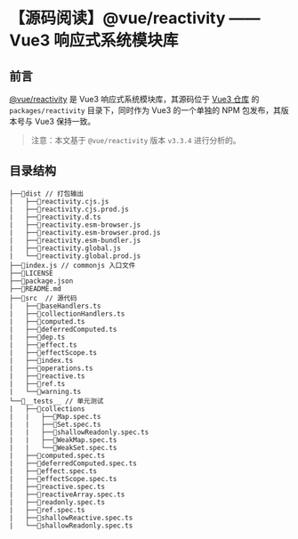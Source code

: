 # 【源码阅读】@vue/reactivity —— Vue3 响应式系统模块库

## 前言

[@vue/reactivity](https://www.npmjs.com/package/@vue/reactivity) 是 Vue3 响应式系统模块库，其源码位于 [Vue3 仓库](https://github.com/vuejs/core) 的 `packages/reactivity` 目录下，同时作为 Vue3 的一个单独的 NPM 包发布，其版本号与 Vue3 保持一致。

> 注意：本文基于 `@vue/reactivity` 版本 `v3.3.4` 进行分析的。

## 目录结构

```
├──📁dist // 打包输出
|   ├──📄reactivity.cjs.js
|   ├──📄reactivity.cjs.prod.js
|   ├──📄reactivity.d.ts
|   ├──📄reactivity.esm-browser.js
|   ├──📄reactivity.esm-browser.prod.js
|   ├──📄reactivity.esm-bundler.js
|   ├──📄reactivity.global.js
|   └──📄reactivity.global.prod.js
├──📄index.js // commonjs 入口文件
├──📄LICENSE
├──📄package.json
├──📄README.md
├──📁src  // 源代码
|   ├──📄baseHandlers.ts
|   ├──📄collectionHandlers.ts
|   ├──📄computed.ts
|   ├──📄deferredComputed.ts
|   ├──📄dep.ts
|   ├──📄effect.ts
|   ├──📄effectScope.ts
|   ├──📄index.ts
|   ├──📄operations.ts
|   ├──📄reactive.ts
|   ├──📄ref.ts
|   └──📄warning.ts
└──📁__tests__ // 单元测试
|   ├──📁collections
|   |   ├──📄Map.spec.ts
|   |   ├──📄Set.spec.ts
|   |   ├──📄shallowReadonly.spec.ts
|   |   ├──📄WeakMap.spec.ts
|   |   └──📄WeakSet.spec.ts
|   ├──📄computed.spec.ts
|   ├──📄deferredComputed.spec.ts
|   ├──📄effect.spec.ts
|   ├──📄effectScope.spec.ts
|   ├──📄reactive.spec.ts
|   ├──📄reactiveArray.spec.ts
|   ├──📄readonly.spec.ts
|   ├──📄ref.spec.ts
|   ├──📄shallowReactive.spec.ts
|   └──📄shallowReadonly.spec.ts
```